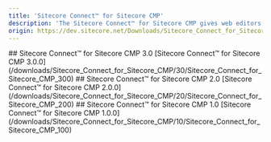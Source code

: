 ```yaml
---
title: 'Sitecore Connect™ for Sitecore CMP'
description: 'The Sitecore Connect™ for Sitecore CMP gives web editors, content/digital marketers the ability to work with content created in Sitecore Content Hub. Content is automatically created and updated when changes are made in Sitecore Content Hub.'
origin: https://dev.sitecore.net/Downloads/Sitecore_Connect_for_Sitecore_CMP.aspx
---
```


<Card variant='outlineRaised' px={0} mb={8}>
<CardHeader>
## Sitecore Connect™ for Sitecore CMP 3.0
</CardHeader>
<CardBody>
[Sitecore Connect™ for Sitecore CMP 3.0.0](/downloads/Sitecore_Connect_for_Sitecore_CMP/30/Sitecore_Connect_for_Sitecore_CMP_300)
</CardBody>          
</Card>

<Card variant='outlineRaised' px={0} mb={8}>
<CardHeader>
## Sitecore Connect™ for Sitecore CMP 2.0
</CardHeader>
<CardBody>
[Sitecore Connect™ for Sitecore CMP 2.0.0](/downloads/Sitecore_Connect_for_Sitecore_CMP/20/Sitecore_Connect_for_Sitecore_CMP_200)
</CardBody>          
</Card>

<Card variant='outlineRaised' px={0} mb={8}>
<CardHeader>
## Sitecore Connect™ for Sitecore CMP 1.0
</CardHeader>
<CardBody>
[Sitecore Connect™ for Sitecore CMP 1.0.0](/downloads/Sitecore_Connect_for_Sitecore_CMP/10/Sitecore_Connect_for_Sitecore_CMP_100)
</CardBody>          
</Card>
